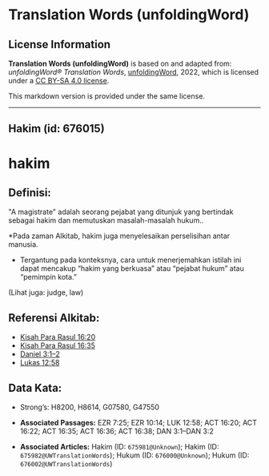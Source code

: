 # Translation Words (unfoldingWord)

## License Information

**Translation Words (unfoldingWord)** is based on and adapted from: _unfoldingWord® Translation Words_, [unfoldingWord](https://unfoldingword.org/utw), 2022, which is licensed under a [CC BY-SA 4.0 license](https://creativecommons.org/licenses/by-sa/4.0/legalcode.en).

This markdown version is provided under the same license.



--------------------------------

## Hakim (id: 676015)

hakim
=====

Definisi:
---------

"A magistrate" adalah seorang pejabat yang ditunjuk yang bertindak sebagai hakim dan memutuskan masalah\-masalah hukum..

\*Pada zaman Alkitab, hakim juga menyelesaikan perselisihan antar manusia.

* Tergantung pada konteksnya, cara untuk menerjemahkan istilah ini dapat mencakup “hakim yang berkuasa” atau “pejabat hukum” atau “pemimpin kota.”

(Lihat juga: judge, law)

Referensi Alkitab:
------------------

* [Kisah Para Rasul 16:20](https://ref.ly/Acts0:0)
* [Kisah Para Rasul 16:35](https://ref.ly/Acts0:0)
* [Daniel 3:1–2](https://ref.ly/Dan3:1-Dan3:2)
* [Lukas 12:58](https://ref.ly/Luke12:58)

Data Kata:
----------

* Strong’s: H8200, H8614, G07580, G47550

* **Associated Passages:** EZR 7:25; EZR 10:14; LUK 12:58; ACT 16:20; ACT 16:22; ACT 16:35; ACT 16:36; ACT 16:38; DAN 3:1–DAN 3:2
* **Associated Articles:** Hakim (ID: `675981@Unknown`); Hakim (ID: `675982@UWTranslationWords`); Hukum (ID: `676000@Unknown`); Hukum (ID: `676002@UWTranslationWords`)

